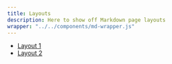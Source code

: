 ```yaml
---
title: Layouts
description: Here to show off Markdown page layouts
wrapper: "../../components/md-wrapper.js"
---
```


- [Layout 1]({{prefixUrl('/layouts/layout-one')}})
- [Layout 2]({{prefixUrl('/layouts/layout-two')}})
